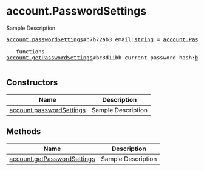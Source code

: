 # account.PasswordSettings

Sample Description

<pre>
<a href="../constructor/account.passwordSettings.md">account.passwordSettings</a>#b7b72ab3 email:<a href="../type/string.md">string</a> = <a href="../type/account.PasswordSettings.md">account.PasswordSettings</a>;

---functions---
<a href="../method/account.getPasswordSettings.md">account.getPasswordSettings</a>#bc8d11bb current_password_hash:<a href="../type/bytes.md">bytes</a> = <a href="../type/account.PasswordSettings.md">account.PasswordSettings</a>;

</pre>

## Constructors

| Name | Description |
|------|-------------|
| [account.passwordSettings](../constructor/account.passwordSettings.md) | Sample Description |

## Methods

| Name | Description |
|------|-------------|
| [account.getPasswordSettings](../method/account.getPasswordSettings.md) | Sample Description |
